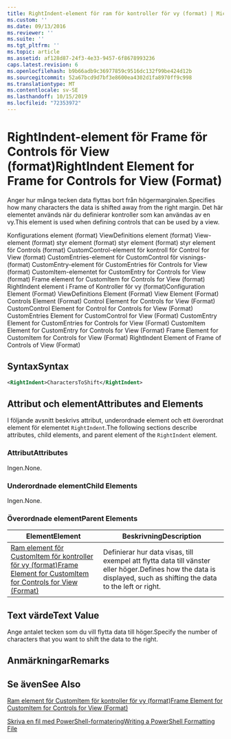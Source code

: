 ```yaml
---
title: RightIndent-element för ram för kontroller för vy (format) | Microsoft Docs
ms.custom: ''
ms.date: 09/13/2016
ms.reviewer: ''
ms.suite: ''
ms.tgt_pltfrm: ''
ms.topic: article
ms.assetid: af128d87-24f3-4e33-9457-6f8678993236
caps.latest.revision: 6
ms.openlocfilehash: b9b66adb9c36977859c9516dc132f99be424d12b
ms.sourcegitcommit: 52a67bcd9d7bf3e8600ea4302d1fa8970ff9c998
ms.translationtype: MT
ms.contentlocale: sv-SE
ms.lasthandoff: 10/15/2019
ms.locfileid: "72353972"
---
```

# <a name="rightindent-element-for-frame-for-controls-for-view-format"></a><span data-ttu-id="87c73-102">RightIndent-element för Frame för Controls för View (format)</span><span class="sxs-lookup"><span data-stu-id="87c73-102">RightIndent Element for Frame for Controls for View (Format)</span></span>

<span data-ttu-id="87c73-103">Anger hur många tecken data flyttas bort från högermarginalen.</span><span class="sxs-lookup"><span data-stu-id="87c73-103">Specifies how many characters the data is shifted away from the right margin.</span></span> <span data-ttu-id="87c73-104">Det här elementet används när du definierar kontroller som kan användas av en vy.</span><span class="sxs-lookup"><span data-stu-id="87c73-104">This element is used when defining controls that can be used by a view.</span></span>

<span data-ttu-id="87c73-105">Konfigurations element (format) ViewDefinitions element (format) View-element (format) styr element (format) styr element (format) styr element för Controls (format) CustomControl-element för kontroll för Control for View (format) CustomEntries-element för CustomControl för visnings-(format) CustomEntry-element för CustomEntries för Controls for View (format) CustomItem-elementet for CustomEntry for Controls for View (format) Frame element for CustomItem for Controls for View (format) RightIndent element i Frame of Kontroller för vy (format)</span><span class="sxs-lookup"><span data-stu-id="87c73-105">Configuration Element (Format) ViewDefinitions Element (Format) View Element (Format) Controls Element (Format) Control Element for Controls for View (Format) CustomControl Element for Control for Controls for View (Format) CustomEntries Element for CustomControl for View (Format) CustomEntry Element for CustomEntries for Controls for View (Format) CustomItem Element for CustomEntry for Controls for View (Format) Frame Element for CustomItem for Controls for View (Format) RightIndent Element of Frame of Controls of View (Format)</span></span>

## <a name="syntax"></a><span data-ttu-id="87c73-106">Syntax</span><span class="sxs-lookup"><span data-stu-id="87c73-106">Syntax</span></span>

```xml
<RightIndent>CharactersToShift</RightIndent>
```

## <a name="attributes-and-elements"></a><span data-ttu-id="87c73-107">Attribut och element</span><span class="sxs-lookup"><span data-stu-id="87c73-107">Attributes and Elements</span></span>

<span data-ttu-id="87c73-108">I följande avsnitt beskrivs attribut, underordnade element och ett överordnat element för elementet `RightIndent`.</span><span class="sxs-lookup"><span data-stu-id="87c73-108">The following sections describe attributes, child elements, and parent element of the `RightIndent` element.</span></span>

### <a name="attributes"></a><span data-ttu-id="87c73-109">Attribut</span><span class="sxs-lookup"><span data-stu-id="87c73-109">Attributes</span></span>

<span data-ttu-id="87c73-110">Ingen.</span><span class="sxs-lookup"><span data-stu-id="87c73-110">None.</span></span>

### <a name="child-elements"></a><span data-ttu-id="87c73-111">Underordnade element</span><span class="sxs-lookup"><span data-stu-id="87c73-111">Child Elements</span></span>

<span data-ttu-id="87c73-112">Ingen.</span><span class="sxs-lookup"><span data-stu-id="87c73-112">None.</span></span>

### <a name="parent-elements"></a><span data-ttu-id="87c73-113">Överordnade element</span><span class="sxs-lookup"><span data-stu-id="87c73-113">Parent Elements</span></span>

|<span data-ttu-id="87c73-114">Element</span><span class="sxs-lookup"><span data-stu-id="87c73-114">Element</span></span>|<span data-ttu-id="87c73-115">Beskrivning</span><span class="sxs-lookup"><span data-stu-id="87c73-115">Description</span></span>|
|-------------|-----------------|
|[<span data-ttu-id="87c73-116">Ram element för CustomItem för kontroller för vy (format)</span><span class="sxs-lookup"><span data-stu-id="87c73-116">Frame Element for CustomItem for Controls for View (Format)</span></span>](./frame-element-for-customitem-for-controls-for-view-format.md)|<span data-ttu-id="87c73-117">Definierar hur data visas, till exempel att flytta data till vänster eller höger.</span><span class="sxs-lookup"><span data-stu-id="87c73-117">Defines how the data is displayed, such as shifting the data to the left or right.</span></span>|

## <a name="text-value"></a><span data-ttu-id="87c73-118">Text värde</span><span class="sxs-lookup"><span data-stu-id="87c73-118">Text Value</span></span>

<span data-ttu-id="87c73-119">Ange antalet tecken som du vill flytta data till höger.</span><span class="sxs-lookup"><span data-stu-id="87c73-119">Specify the number of characters that you want to shift the data to the right.</span></span>

## <a name="remarks"></a><span data-ttu-id="87c73-120">Anmärkningar</span><span class="sxs-lookup"><span data-stu-id="87c73-120">Remarks</span></span>

## <a name="see-also"></a><span data-ttu-id="87c73-121">Se även</span><span class="sxs-lookup"><span data-stu-id="87c73-121">See Also</span></span>

[<span data-ttu-id="87c73-122">Ram element för CustomItem för kontroller för vy (format)</span><span class="sxs-lookup"><span data-stu-id="87c73-122">Frame Element for CustomItem for Controls for View (Format)</span></span>](./frame-element-for-customitem-for-controls-for-view-format.md)

[<span data-ttu-id="87c73-123">Skriva en fil med PowerShell-formatering</span><span class="sxs-lookup"><span data-stu-id="87c73-123">Writing a PowerShell Formatting File</span></span>](./writing-a-powershell-formatting-file.md)
